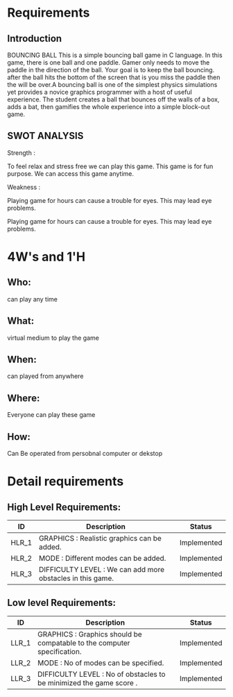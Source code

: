# Requirements
## Introduction
 
 BOUNCING BALL This is a simple bouncing ball game in C language.
In this game, there is one ball and one paddle. Gamer only needs to move the paddle in the direction of the ball. Your goal is to keep the ball bouncing. after the ball hits the bottom of the screen that is you miss the paddle then the will be over.A bouncing ball is one of the simplest physics simulations yet provides a novice graphics programmer with a host of useful experience. The student creates a ball that bounces off the walls of a box, adds a bat, then gamifies the whole experience into a simple block-out game.

## SWOT ANALYSIS
Strength :

To feel relax and stress free we can play this game. This game is for fun purpose. We can access this game anytime.

Weakness :

Playing game for hours can cause a trouble for eyes. This may lead eye problems.

Playing game for hours can cause a trouble for eyes. This may lead eye problems.

# 4W&#39;s and 1&#39;H

## Who: 
can play any time

## What:

virtual medium to play the game

## When:

can played from anywhere

## Where:

Everyone can play these game

## How:

Can Be operated from persobnal computer or dekstop

# Detail requirements
## High Level Requirements:
| ID | Description | Status |
| --- | --- | --- |
| HLR_1 | GRAPHICS : Realistic graphics can be added. | Implemented
| HLR_2 | MODE : Different modes can be added. | Implemented |
| HLR_3 | DIFFICULTY LEVEL : We can add more obstacles in this game. | Implemented |


##  Low level Requirements:
| ID | Description | Status |
| --- | --- | --- |
| LLR_1 | GRAPHICS : Graphics should be  compatable to the computer specification. | Implemented |
| LLR_2 | MODE : No of modes can be specified. | Implemented |
| LLR_3 | DIFFICULTY LEVEL : No of obstacles to be minimized the game score . | Implemented |
